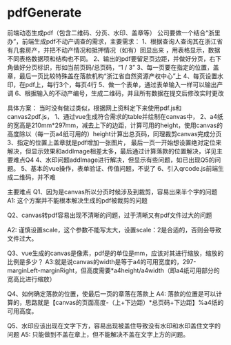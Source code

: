 # pdfGenerate
前端动态生成pdf（包含二维码、分页、水印、盖章等）
公司要做一个结合“浙里办”，前端生成pdf不动产调查的需求，主要需求：
1、根据查询人查询其在浙江省有几套房产，并把不动产情况和抵押情况（如有）回显出来
，用表格显示，数据不同表格数据项和结构也不同。
2、输出的pdf要留足页边距，并做好分页，右下角做好分页标识，形如当前页码/总页码，“1 / 3”
3、每一页要在指定的位置，盖章，最后一页比较特殊盖在落款机构“浙江省自然资源产权中心”上
4、每页设置水印，在pdf上，每行3个，每页4行
5、做一个表单，通过表单输入一样可以输出产调
6、根据输入的不动产编号，生成二维码，并且所有数据在提交后修改实时更改

具体方案：
当时没有做过类似，根据网上资料定下来使用pdf.js和canvas2pdf.js，
1、通过vue生成符合需求的table并绘制在canvas中，
2、a4纸的宽高是210mm*297mm，减去上下的边距，计算可用的height，使用canvas的高度除以（每一页a4纸可用的）height计算出总页码，同理裁剪canvas完成分页
3、指定的位置上盖章就是pdf增加一张图片，
最后一页一开始想设置绝对定位来解决，但显示效果和addImage相差太多，最后通过计算落款的位置解决，详见主要难点Q4
4、水印问题addImage进行解决，但显示有些问题，如已出现Q5的问题。
5、基本的vue操作，表单验证、传值问题，不说了
6、引入qrcode.js前端生成二维码，并不难

主要难点
Q1、因为是canvas所以分页时候涉及到裁剪，容易出来半个字的问题
A1: 这个方案并不能根本解决生成的pdf被裁剪的问题

Q2、canvas转pdf容易出现不清晰的问题，过于清晰又有pdf文件过大的问题

A2: 谨慎设置scale，这个参数不能写太大，设置scale：2是合适的，否则会导致文件过大。

Q3、vue生成的canvas是像素，pdf是的单位是mm，应该对其进行缩放，缩放的比例是多少？
A3:就是说canvas的width是等于a4的可用宽度的，297-marginLeft-marginRight，但高度需要*a4height/a4width（即a4纸可用部分的宽高比进行缩放）

Q4、如何确定落款的位置，使最后一页的章落在落款上
A4: 落款的位置是可以计算的，思路就是【canvas的页面高度-（上+下边距）*总页码+下边距】%a4纸的可用高度。

Q5、水印应该出现在文字下方，容易出现被盖住导致没有水印和水印盖住文字的问题
A5: 只能做到不盖在章上，但不能解决不盖在文字上方的问题。
